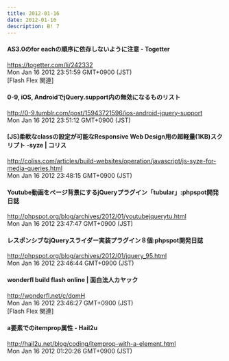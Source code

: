 ```yaml
---
title: 2012-01-16
date: 2012-01-16
description: B! 7
---
```


#### AS3.0のfor eachの順序に依存しないように注意 - Togetter
https://togetter.com/li/242332<br>
Mon Jan 16 2012 23:51:59 GMT+0900 (JST)<br>
[Flash Flex 関連]


#### 0-9, iOS, AndroidでjQuery.support内の無効になるものリスト
http://0-9.tumblr.com/post/15943721596/ios-android-jquery-support<br>
Mon Jan 16 2012 23:51:12 GMT+0900 (JST)<br>


####   [JS]柔軟なclassの設定が可能なResponsive Web Design用の超軽量(1KB)スクリプト -syze | コリス
http://coliss.com/articles/build-websites/operation/javascript/js-syze-for-media-queries.html<br>
Mon Jan 16 2012 23:48:15 GMT+0900 (JST)<br>


#### Youtube動画をページ背景にするjQueryプラグイン「tubular」:phpspot開発日誌
http://phpspot.org/blog/archives/2012/01/youtubejquerytu.html<br>
Mon Jan 16 2012 23:47:47 GMT+0900 (JST)<br>


#### レスポンシブなjQueryスライダー実装プラグイン８個:phpspot開発日誌
http://phpspot.org/blog/archives/2012/01/jquery_95.html<br>
Mon Jan 16 2012 23:46:44 GMT+0900 (JST)<br>


#### wonderfl build flash online | 面白法人カヤック
http://wonderfl.net/c/domH<br>
Mon Jan 16 2012 23:46:27 GMT+0900 (JST)<br>
[Flash Flex 関連]


#### a要素でのitemprop属性 - Hail2u
http://hail2u.net/blog/coding/itemprop-with-a-element.html<br>
Mon Jan 16 2012 01:20:26 GMT+0900 (JST)<br>


